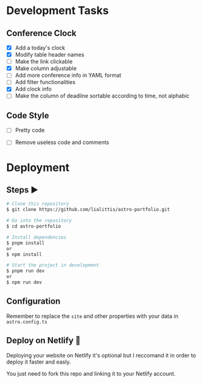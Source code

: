 # Development Tasks

## Conference Clock

- [x] Add a today's clock
- [x] Modify table header names
- [ ] Make the link clickable
- [x] Make column adjustable
- [ ] Add more conference info in YAML format
- [ ] Add filter functionalities
- [x] Add clock info
- [ ] Make the column of deadline sortable according to time, not alphabic

## Code Style

- [ ] Pretty code
- [ ] Remove useless code and comments


# Deployment

## Steps ▶️

```bash
# Clone this repository
$ git clone https://github.com/lialittis/astro-portfolio.git
```

```bash
# Go into the repository
$ cd astro-portfolio
```

```bash
# Install dependencies
$ pnpm install
or
$ npm install
```

```bash
# Start the project in development
$ pnpm run dev
or
$ npm run dev
```

## Configuration

Remember to replace the `site` and other properties with your data in `astro.config.ts`

## Deploy on Netlify 🚀

Deploying your website on Netlify it's optional but I reccomand it in order to deploy it faster and easly.

You just need to fork this repo and linking it to your Netlify account.
